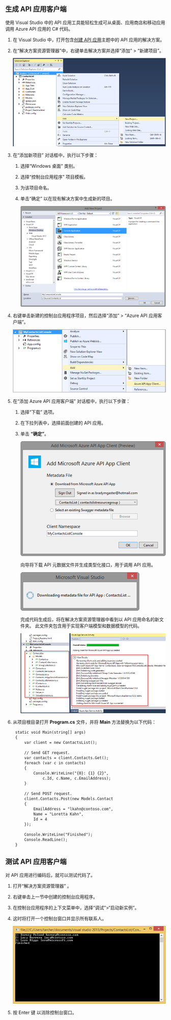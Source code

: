 ## <a name="generate-an-api-app-client"></a>生成 API 应用客户端
使用 Visual Studio 中的 API 应用工具能轻松生成可从桌面、应用商店和移动应用调用 Azure API 应用的 C# 代码。 

1. 在 Visual Studio 中，打开包含[创建 API 应用](../articles/app-service-api/app-service-dotnet-create-api-app.md)主题中的 API 应用的解决方案。 
2. 在“解决方案资源管理器”中，右键单击解决方案并选择“添加” > “新建项目”。

    ![添加新项目](./media/app-service-dotnet-debug-api-app-gen-api-client/01-add-new-project-v3.png)
3. 在“添加新项目”  对话框中，执行以下步骤：

   1. 选择“Windows 桌面”  类别。
   2. 选择“控制台应用程序”  项目模板。
   3. 为该项目命名。
   4. 单击“确定”  以在现有解决方案中生成新的项目。

      ![添加新项目](./media/app-service-dotnet-debug-api-app-gen-api-client/02-contact-list-console-project-v3.png)
4. 右键单击新建的控制台应用程序项目，然后选择“添加” > “Azure API 应用客户端”。 

    ![添加新客户端](./media/app-service-dotnet-debug-api-app-gen-api-client/03-add-azure-api-client-v3.png)
5. 在“添加 Azure API 应用客户端”  对话框中，执行以下步骤： 

   1. 选择“下载”  选项。 
   2. 在下拉列表中，选择前面创建的 API 应用。 
   3. 单击 **“确定”**。 

      ![生成屏幕](./media/app-service-dotnet-debug-api-app-gen-api-client/04-select-the-api-v3.png)

      向导将下载 API 元数据文件并生成类型化接口，用于调用 API 应用。

      ![正在生成](./media/app-service-dotnet-debug-api-app-gen-api-client/05-metadata-downloading-v3.png)

      完成代码生成后，将在解决方案资源管理器中看到以 API 应用命名的新文件夹。 此文件夹包含用于实现客户端模型和数据模型的代码。 

      ![完成生成](./media/app-service-dotnet-debug-api-app-gen-api-client/06-code-gen-output-v3.png)
6. 从项目根目录打开 **Program.cs** 文件，并将 **Main** 方法替换为以下代码： 

        static void Main(string[] args)
        {
            var client = new ContactsList();

            // Send GET request.
            var contacts = client.Contacts.Get();
            foreach (var c in contacts)
            {
                Console.WriteLine("{0}: {1} {2}",
                    c.Id, c.Name, c.EmailAddress);
            }

            // Send POST request.
            client.Contacts.Post(new Models.Contact
            {
                EmailAddress = "lkahn@contoso.com",
                Name = "Loretta Kahn",
                Id = 4
            });

            Console.WriteLine("Finished");
            Console.ReadLine();
        }

## <a name="test-the-api-app-client"></a>测试 API 应用客户端
对 API 应用进行编码后，就可以测试代码了。

1. 打开“解决方案资源管理器” 。
2. 右键单击上一节中创建的控制台应用程序。
3. 在控制台应用程序的上下文菜单中，选择“调试”>“启动新实例”。 
4. 这时将打开一个控制台窗口并显示所有联系人。 

    ![运行控制台应用](./media/app-service-dotnet-debug-api-app-gen-api-client/running-console-app.png)
5. 按 Enter 键  以消除控制台窗口。